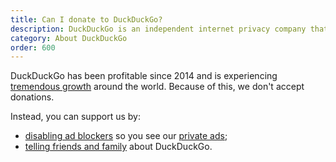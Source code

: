 ```yaml
---
title: Can I donate to DuckDuckGo?
description: DuckDuckGo is an independent internet privacy company that offers a private alternative to Google search & Chrome in one free app.
category: About DuckDuckGo
order: 600
---
```


<p>
    DuckDuckGo has been profitable since 2014 and is experiencing <a href="https://duckduckgo.com/traffic">tremendous growth</a> around the world. Because of this, we don't accept donations.
</p>

<p>
    Instead, you can support us by:
</p>

<ul>
    <li><a href="{{ site.baseurl }}/settings/adblockers/">disabling ad blockers</a> so you see our <a href="{{ site.baseurl }}/company/how-duckduckgo-makes-money/">private ads</a>;</li>
    <li><a href="https://duckduckgo.com/spread">telling friends and family</a> about DuckDuckGo.</li>
</ul>
